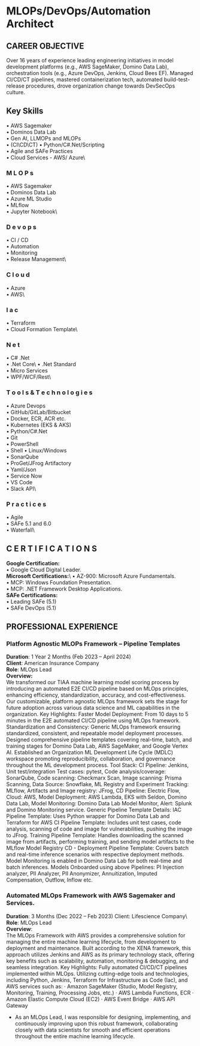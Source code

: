 # MLOPs/DevOps/Automation Architect

## CAREER OBJECTIVE
Over 16 years of experience leading engineering initiatives in model development platforms (e.g., AWS SageMaker, Domino Data Lab), orchestration tools (e.g., Azure DevOps, Jenkins, Cloud Bees EF). Managed CI/CD/CT pipelines, mastered containerization tech, automated build-test-release procedures, drove organization change towards DevSecOps culture.

## Key Skills
• AWS Sagemaker\
• Dominos Data Lab\
• Gen AI, LLMOPs and MLOPs\
• (CI\CD\CT)
• Python/C#.Net/Scripting \
• Agile and SAFe Practices\
• Cloud Services - AWS/ Azure\

### M L O P s
• AWS Sagemaker\
• Dominos Data Lab\
• Azure ML Studio\
• MLflow\
• Jupyter Notebook\

### D e v o p s
• CI / CD\
• Automation\
• Monitoring\
• Release Management\
### C l o u d
• Azure \
• AWS\

### I a c
• Terraform\
• Cloud Formation Template\
### N e t 
• C# .Net\
• .Net Core\ 
• .Net Standard\
• Micro Services\
• WPF/WCF/Rest\
### T o o l s & T e c h n o l o g i e s
• Azure Devops\
• GitHub/GitLab/Bitbucket\
• Docker, ECR, ACR etc.\
• Kubernetes (EKS & AKS)\
• Python/C#.Net\
• Git\
• PowerShell\
• Shell
• Linux/Windows\
• SonarQube\
• ProGet/JFrog Artifactory\
• Yaml/Json\
• Service Now\
• VS Code\
• Slack API\
### P r a c t i c e s
• Agile\
• SAFe 5.1 and 6.0\
• Waterfall\

## C E R T I F I C A T I O N S
**Google Certification:**\
• Google Cloud Digital Leader.\
**Microsoft Certifications:**\ 
• AZ-900: Microsoft Azure Fundamentals. \
• MCP: Windows Foundation Presentation. \
• MCP: .NET Framework Desktop Applications.\
**SAFe Certifications:**\
• Leading SAFe (5.1) \
• SAFe DevOps (5.1)

## PROFESSIONAL EXPERIENCE
### Platform Agnostic MLOPs Framework – Pipeline Templates
**Duration**: 1 Year 2 Months (Feb 2023 – April 2024)\
**Client**: American Insurance Company \
**Role**: MLOps Lead \
**Overview:**\
We transformed our TIAA machine learning model scoring process by introducing an automated E2E CI/CD pipeline based on MLOps principles, enhancing efficiency, standardization, accuracy, and cost-effectiveness. Our customizable, platform agnostic MLOps framework sets the stage for future adoption across various data science and ML capabilities in the organization. Key Highlights: Faster Model Deployment: From 10 days to 5 minutes in the E2E automated CI/CD pipeline using MLOps framework. Standardization and Consistency: Generic MLOps framework ensuring standardized, consistent, and repeatable model deployment processes. Designed comprehensive pipeline templates covering real-time, batch, and training stages for Domino Data Lab, AWS SageMaker, and Google Vertex AI. Established an Organization ML Development Life Cycle (MDLC) workspace promoting reproducibility, collaboration, and governance throughout the ML development process. Tool Stack: CI Pipeline: Jenkins, Unit test/integration Test cases: pytest, Code analysis/coverage: SonarQube, Code scanning: Checkmarx Scan, Image scanning: Prisma Scanning, Data Source: Snowflake, ML Registry and Experiment Tracking: MLflow, Artifacts and Image registry: JFrog, CD Pipeline: Electric Flow, Cloud: AWS, Model Deployment: AWS Lambda, EKS with Seldon, Domino Data Lab, Model Monitoring: Domino Data Lab Model Monitor, Alert: Splunk and Domino Monitoring service. Generic Pipeline Template Details: IAC Pipeline Template: Uses Python wrapper for Domino Data Lab and Terraform for AWS CI Pipeline Template: Includes unit test cases, code analysis, scanning of code and image for vulnerabilities, pushing the image to JFrog. Training Pipeline Template: Handles downloading the scanned image from artifacts, performing training, and sending model artifacts to the MLflow Model Registry CD - Deployment Pipeline Template: Covers batch and real-time inference scenarios with respective deployment methods. Model Monitoring is enabled in Domino Data Lab for both real-time and batch inferences. Models Onboarded using above Pipelines: PI Injection analyzer, PII Analyzer, PII Anonymizer, Annuitization, Imputed Compensation, Outflow, Inflow etc.


### Automated MLOps Framework with AWS Sagemaker and Services.
**Duration**: 3 Months (Dec 2022 – Feb 2023) Client: Lifescience Company\ 
**Role**: MLOps Lead \
**Overview**: \
The MLOps Framework with AWS provides a comprehensive solution for managing the entire machine learning lifecycle, from development to deployment and maintenance. Built according to the XENA framework, this approach utilizes Jenkins and AWS as its primary technology stack, offering key benefits such as scalability, automation, monitoring & debugging, and seamless integration. Key Highlights: Fully automated CI/CD/CT pipelines implemented within MLOps. Utilizing cutting-edge tools and technologies, including Python, Jenkins, Terraform for Infrastructure as Code (Iac), and AWS services such as:
· Amazon SageMaker (Studio, Model Registry, Monitoring, Training, Processing Jobs, etc.)
· AWS Lambda Functions, ECR
· Amazon Elastic Compute Cloud (EC2)
· AWS Event Bridge
· AWS API Gateway 
- As an MLOps Lead, I was responsible for designing, implementing, and continuously improving upon this robust framework, collaborating closely with data scientists for smooth and efficient operations throughout the entire machine learning lifecycle.
